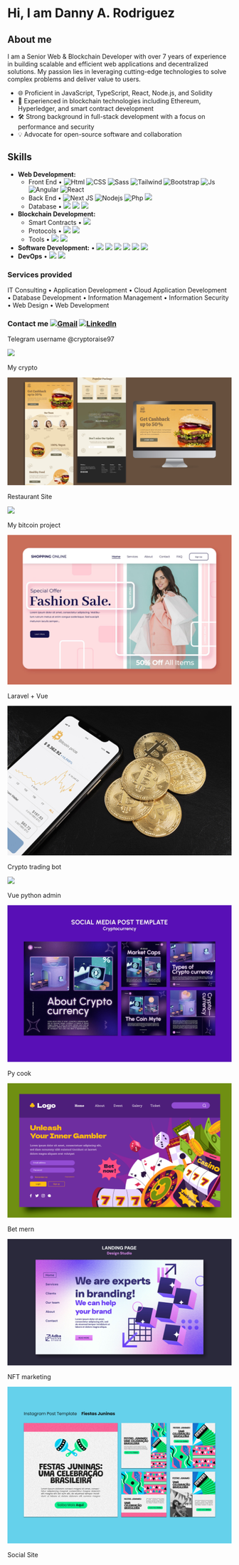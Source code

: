 # Hi, I am Danny A. Rodriguez

## About me
I am a Senior Web & Blockchain Developer with over 7 years of experience in building scalable and efficient web applications and decentralized solutions. My passion lies in leveraging cutting-edge technologies to solve complex problems and deliver value to users.

- 🌐 Proficient in JavaScript, TypeScript, React, Node.js, and Solidity
- 🔗 Experienced in blockchain technologies including Ethereum, Hyperledger, and smart contract development
- 🛠️ Strong background in full-stack development with a focus on performance and security
- 💡 Advocate for open-source software and collaboration


## Skills
- **Web Development:**
  - Front End • <img width="30" src="https://www.cdnlogo.com/logos/h/84/html.svg" alt="Html" /> <img width="30" src="https://www.cdnlogo.com/logos/c/18/css.svg" alt="CSS" /> <img width="30" src="https://www.cdnlogo.com/logos/s/90/sass.svg" alt="Sass"> <img width="30" src="https://www.cdnlogo.com/logos/t/58/tailwind-css.svg" alt="Tailwind"> <img width="30" src="https://www.cdnlogo.com/logos/b/74/bootstrap-5.svg" alt="Bootstrap"> <img width="30" src="https://www.cdnlogo.com/logos/j/69/javascript.svg" alt="Js" /> <img width="30" src="https://www.cdnlogo.com/logos/a/51/angular.svg" alt="Angular" /> <img width="30" src="https://www.cdnlogo.com/logos/r/63/react.svg" alt="React" />
  - Back End • <img width="30" src="https://www.cdnlogo.com/logos/n/80/next-js.svg" alt="Next JS" /> <img width="30" src="https://www.cdnlogo.com/logos/n/94/nodejs-icon.svg" alt="Nodejs" /> <img width="30" src="https://www.cdnlogo.com/logos/p/71/php.svg" alt="Php" />  <img width="30" src="https://static.cdnlogo.com/logos/d/3/django.svg">
  - Database • <img width="30" src="https://www.cdnlogo.com/logos/m/78/mysql.svg"> <img width="30" src="https://www.cdnlogo.com/logos/p/93/postgresql.svg"> <img width="30" src="https://static.cdnlogo.com/logos/m/30/mongodb-icon.svg">
- **Blockchain Development:**
  - Smart Contracts • <img width="30" src="https://static.cdnlogo.com/logos/s/73/solidity.svg">
  - Protocols • <img width="30" src="https://static.cdnlogo.com/logos/b/46/bitcoin.svg"> <img img width="60" src="https://static.cdnlogo.com/logos/e/95/ethereum.svg">
  - Tools • <img width="30" src="https://static.cdnlogo.com/logos/r/55/remix.svg"> <img width="30" src="https://static.cdnlogo.com/logos/m/79/metamask.svg">
- **Software Development:** • <img width="30" src="https://www.cdnlogo.com/logos/c/70/csharp.svg"> <img width="30" src="https://static.cdnlogo.com/logos/c/1/c-plus-plus.svg"> <img width="30" src="https://www.cdnlogo.com/logos/m/21/microsoft-sql-server.svg"> <img width="30" src="https://www.cdnlogo.com/logos/d/6/dot-net-core.svg"> <img width="30" src="https://www.cdnlogo.com/logos/b/67/blazor.svg"> <img width="30" src="https://static.cdnlogo.com/logos/p/3/python.svg">
- **DevOps**  • <img width="30" src="https://www.cdnlogo.com/logos/a/19/aws.svg"> <img width="30" src="https://www.cdnlogo.com/logos/a/12/azure.svg">
<!-- <a href="https://cdnlogo.com/logo/azure_30734.html"><img src="https://www.cdnlogo.com/logos/a/46/azure.svg"></a> -->


### Services provided
IT Consulting • Application Development • Cloud Application Development • Database Development • Information Management • Information Security • Web Design • Web Development

### Contact me   <a href="mailto:dandemslay@gmail.com"><img width="15" src="https://www.cdnlogo.com/logos/o/14/official-gmail-icon-2020.svg" alt="Gmail" /></a> <a href="https://www.linkedin.com/in/danny-rodriguez-0b9aaa54/"><img width="15" src="https://www.cdnlogo.com/logos/l/66/linkedin-icon.svg" alt="LinkedIn" /></a>


Telegram username @cryptoraise97

<img src="neon-hologram-tiger.jpg"/>

My crypto

<img src="3595186.jpg"/>

Restaurant Site

<img src="bitcoin-financial-technology-with-businesswoman-using-laptop-background.jpg"/>

My bitcoin project

<img src="llllara-vue.jpg"/>

Laravel + Vue

<img src="minimalistic-still-life-assortment-with-cryptocurrency.jpg"/>

Crypto trading bot

<img src="modern-equipped-computer-lab.jpg"/>

Vue python admin

<img src="6041661.jpg"/>

Py cook

<img src="8788069.jpg"/>

Bet mern

<img src="10156838.jpg"/>

NFT marketing

<img src="8964804.jpg"/>

Social Site
<!--
**DannyRodriguezFSWD/DannyRodriguezFSWD** is a ✨ _special_ ✨ repository because its `README.md` (this file) appears on your GitHub profile.

Here are some ideas to get you started:

- 🔭 I’m currently working on ...
- 🌱 I’m currently learning ...
- 👯 I’m looking to collaborate on ...
- 🤔 I’m looking for help with ...
- 💬 Ask me about ...
- 📫 How to reach me: ...
- 😄 Pronouns: ...
- ⚡ Fun fact: ...
-->
